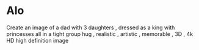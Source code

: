# AIo
Create an image of a dad with 3 daughters , dressed as a king with princesses all in a tight group hug , realistic , artistic , memorable , 3D , 4k HD high definition image
